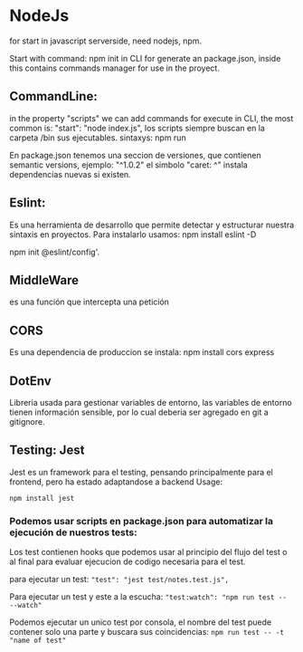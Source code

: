 # NodeJs

for start in javascript serverside, need nodejs, npm.

Start with command: npm init in CLI for generate an package.json, inside this contains commands manager for use in the proyect.

## CommandLine:

in the property "scripts" we can add commands for execute in CLI, the most common is: "start": "node index.js",
los scripts siempre buscan en la carpeta /bin sus ejecutables. sintaxys: npm run

En package.json tenemos una seccion de versiones, que contienen semantic versions, ejemplo: "^1.0.2" el simbolo "caret: ^" instala dependencias nuevas si existen.

## Eslint:

Es una herramienta de desarrollo que permite detectar y estructurar nuestra sintaxis en proyectos.
Para instalarlo usamos: npm install eslint -D

npm init @eslint/config'.

## MiddleWare

es una función que intercepta una petición

## CORS

Es una dependencia de produccion se instala: npm install cors express

## DotEnv

Libreria usada para gestionar variables de entorno, las variables de entorno tienen información sensible, por lo cual deberia ser agregado en git a gitignore.

## Testing: Jest

Jest es un framework para el testing, pensando principalmente para el frontend, pero ha estado adaptandose a backend
Usage:

`npm install jest`

### Podemos usar scripts en package.json para automatizar la ejecución de nuestros tests:

Los test contienen hooks que podemos usar al principio del flujo del test o al final para evaluar ejecucion de codigo necesaria para el test.

para ejecutar un test:
`"test": "jest test/notes.test.js",`

Para ejecutar un test y este a la escucha:
`"test:watch": "npm run test -- --watch"`

Podemos ejecutar un unico test por consola, el nombre del test puede contener solo una parte y buscara sus coincidencias:
`npm run test -- -t "name of test"`
